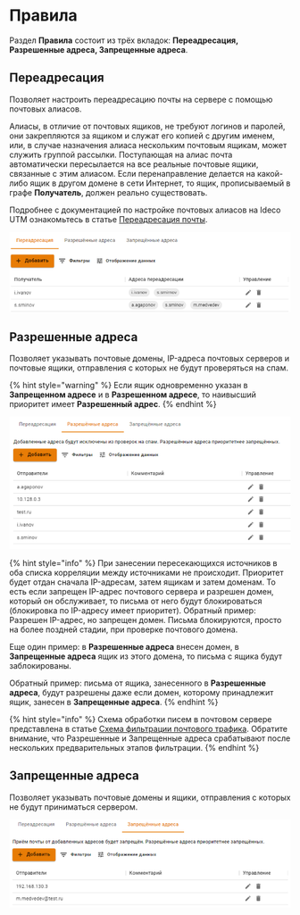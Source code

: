 # Правила

Раздел **Правила** состоит из трёх вкладок: **Переадресация, Разрешенные адреса, Запрещенные адреса**.

## Переадресация

Позволяет настроить переадресацию почты на сервере с помощью почтовых алиасов. 

Алиасы, в отличие от почтовых ящиков, не требуют логинов и паролей, они закрепляются за ящиком и служат его копией с другим именем, или, в случае назначения алиаса нескольким почтовым ящикам, может служить группой рассылки. Поступающая на алиас почта автоматически пересылается на все реальные почтовые ящики, связанные с этим алиасом. Если перенаправление делается на какой-либо ящик в другом домене в сети Интернет, то ящик, прописываемый в графе **Получатель**, должен реально существовать.

Подробнее с документацией по настройке почтовых алиасов на Ideco UTM ознакомьтесь в статье [Переадресация почты](mail-forwarding.md).

![](/.gitbook/assets/rules.png)

## Разрешенные адреса

Позволяет указывать почтовые домены, IP-адреса почтовых серверов и почтовые ящики, отправления с которых не будут проверяться на спам.

{% hint style="warning" %}
Если ящик одновременно указан в **Запрещенном адресе** и в **Разрешенном адресе**, то наивысший приоритет имеет **Разрешенный адрес**.
{% endhint %}

![](/.gitbook/assets/rules1.png)

{% hint style="info" %}
При занесении пересекающихся источников в оба списка корреляции между источниками не происходит. Приоритет будет отдан сначала IP-адресам, затем ящикам и затем доменам. То есть если запрещен IP-адрес почтового сервера и разрешен домен, который он обслуживает, то письма от него будут блокироваться (блокировка по IP-адресу имеет приоритет). Обратный пример: Разрешен IP-адрес, но запрещен домен. Письма блокируются, просто на более поздней стадии, при проверке почтового домена.

Еще один пример: в **Разрешенные адреса** внесен домен, в **Запрещенные адреса** ящик из этого домена, то письма с ящика будут заблокированы.

Обратный пример: письма от ящика, занесенного в **Разрешенные адреса**, будут разрешены даже если домен, которому принадлежит ящик, занесен в **Запрещенные адреса**.
{% endhint %}

{% hint style="info" %}
Схема обработки писем в почтовом сервере представлена в статье [Схема фильтрации почтового трафика](../filtering-scheme-for-mail-traffic.md). Обратите внимание, что Разрешенные и Запрещенные адреса срабатывают после нескольких предварительных этапов фильтрации.
{% endhint %}

## Запрещенные адреса

Позволяет указывать почтовые домены и ящики, отправления с которых не будут приниматься сервером.

![](/.gitbook/assets/rules2.png)
